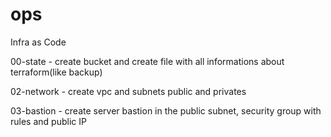 # ops
Infra as Code

00-state - create bucket and create file with all informations about terraform(like backup)

02-network - create vpc and subnets public and privates

03-bastion - create server bastion in the public subnet, security group with rules and public IP

